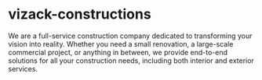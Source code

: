 # vizack-constructions
We are a full-service construction company dedicated to transforming your vision into reality. Whether you need a small renovation, a large-scale commercial project, or anything in between, we provide end-to-end solutions for all your construction needs, including both interior and exterior services.
